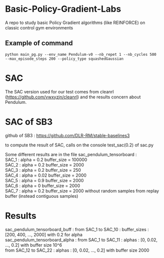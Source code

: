 # Basic-Policy-Gradient-Labs

A repo to study basic Policy Gradient algorithms (like REINFORCE) on classic control gym environments

## Example of command

```
python main_pg.py --env_name Pendulum-v0 --nb_repet 1 --nb_cycles 500 --max_episode_steps 200 --policy_type squashedGaussian
```

# SAC 

The SAC version used for our test comes from cleanrl (https://github.com/vwxyzjn/cleanrl) and the results concern about Pendulum.

# SAC of SB3

github of SB3 : https://github.com/DLR-RM/stable-baselines3

to compute the result of SAC, calls on the console test_sac(0.2) of sac.py

Some different results are in the file sac_pendulum_tensorboard :  
SAC_1 : alpha = 0.2 buffer_size = 100000   
SAC_2 : alpha = 0.2 buffer_size = 2000   
SAC_3 : alpha = 0.2 buffer_size = 250   
SAC_4 : alpha = 0.02 buffer_size = 2000    
SAC_5 : alpha = 0.9 buffer_size = 2000  
SAC_6 : alpha = 0  buffer_size = 2000  
SAC_7 : alpha = 0.2  buffer_size = 2000 without random samples from replay buffer (instead contiguous samples)  

# Results

sac_pendulum_tensorboard_buff : from SAC_1 to SAC_10 : buffer_sizes : [200, 400, ..., 2000] with 0.2 for alpha  
sac_pendulum_tensorboard_alpha : from SAC_1 to SAC_11 : alphas : [0, 0.02, ..., 0.2] with buffer size 10^6  
                                 from SAC_12 to SAC_22 : alphas : [0, 0.02, ..., 0.2] with buffer size 2000 
